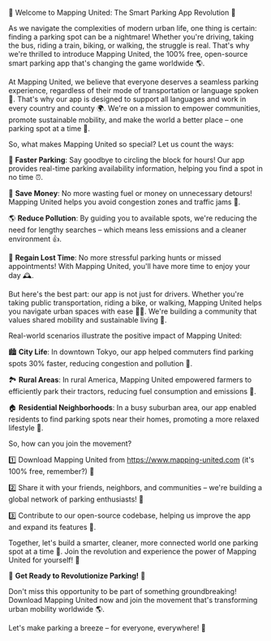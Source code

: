 🚀 Welcome to Mapping United: The Smart Parking App Revolution 🚀

As we navigate the complexities of modern urban life, one thing is certain: finding a parking spot can be a nightmare! Whether you're driving, taking the bus, riding a train, biking, or walking, the struggle is real. That's why we're thrilled to introduce Mapping United, the 100% free, open-source smart parking app that's changing the game worldwide 🌎.

At Mapping United, we believe that everyone deserves a seamless parking experience, regardless of their mode of transportation or language spoken 💬. That's why our app is designed to support all languages and work in every country and county 🌍. We're on a mission to empower communities, promote sustainable mobility, and make the world a better place – one parking spot at a time 🌟.

So, what makes Mapping United so special? Let us count the ways:

📍 **Faster Parking**: Say goodbye to circling the block for hours! Our app provides real-time parking availability information, helping you find a spot in no time ⏰.

💸 **Save Money**: No more wasting fuel or money on unnecessary detours! Mapping United helps you avoid congestion zones and traffic jams 🚗.

🌎 **Reduce Pollution**: By guiding you to available spots, we're reducing the need for lengthy searches – which means less emissions and a cleaner environment 👍.

💪 **Regain Lost Time**: No more stressful parking hunts or missed appointments! With Mapping United, you'll have more time to enjoy your day 🕰️.

But here's the best part: our app is not just for drivers. Whether you're taking public transportation, riding a bike, or walking, Mapping United helps you navigate urban spaces with ease 🚶‍♀️. We're building a community that values shared mobility and sustainable living 💚.

Real-world scenarios illustrate the positive impact of Mapping United:

🏙️ **City Life**: In downtown Tokyo, our app helped commuters find parking spots 30% faster, reducing congestion and pollution 🌆.

🏞️ **Rural Areas**: In rural America, Mapping United empowered farmers to efficiently park their tractors, reducing fuel consumption and emissions 🌾.

🏠 **Residential Neighborhoods**: In a busy suburban area, our app enabled residents to find parking spots near their homes, promoting a more relaxed lifestyle 🏡.

So, how can you join the movement?

1️⃣ Download Mapping United from https://www.mapping-united.com (it's 100% free, remember?) 📲

2️⃣ Share it with your friends, neighbors, and communities – we're building a global network of parking enthusiasts! 👥

3️⃣ Contribute to our open-source codebase, helping us improve the app and expand its features 🤖.

Together, let's build a smarter, cleaner, more connected world one parking spot at a time 💫. Join the revolution and experience the power of Mapping United for yourself! 🚀

🔴 **Get Ready to Revolutionize Parking!** 🔵

Don't miss this opportunity to be part of something groundbreaking! Download Mapping United now and join the movement that's transforming urban mobility worldwide 🌎.

Let's make parking a breeze – for everyone, everywhere! 🌈